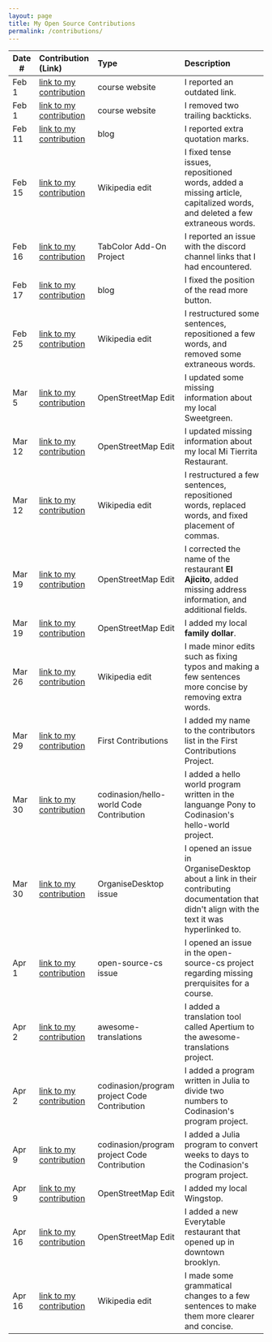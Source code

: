 ```yaml
---
layout: page
title: My Open Source Contributions
permalink: /contributions/
---
```


<!--
Type of the contribution should be "Wikipedia edit", "OpenStreet Map feature", "Documentation", "Course website", "Blog",
"Browser Add-on", etc.

The description should include a brief summary of what you did.

The link should bring us to a public page that shows your contribution. 

Replace the first row with your own contribution. 

-->





| Date #       | Contribution (Link)  | Type  | Description |
|---|:---|:---|:---|
| Feb 1 | [link to my contribution](https://github.com/joannakl/ossd/issues/38) | course website    |   I reported an outdated link.   |
| Feb 1 | [link to my contribution](https://github.com/joannakl/ossd/issues/21) | course website | I removed two trailing backticks. |
| Feb 11 | [link to my contribution](https://github.com/ossd-s23/seoeunHong-weekly/issues/2) | blog | I reported extra quotation marks. |
| Feb 15 | [link to my contribution](https://en.wikipedia.org/w/index.php?title=Battle_of_Ciudad_Universitaria&diff=prev&oldid=1139619072) | Wikipedia edit | I fixed tense issues, repositioned words, added a missing article, capitalized words, and deleted a few extraneous words. |
| Feb 16 | [link to my contribution](https://github.com/ossd-s23/TabColor/issues/10) | TabColor Add-On Project | I reported an issue with the discord channel links that I had encountered. |
| Feb 17 | [link to my contribution](https://github.com/ossd-s23/rufaida99-k-weekly/issues/1) | blog | I fixed the position of the read more button. |
| Feb 25 | [link to my contribution](https://en.wikipedia.org/w/index.php?title=2022%E2%80%932023_Peruvian_protests&diff=prev&oldid=1141449504) | Wikipedia edit | I restructured some sentences, repositioned a few words, and removed some extraneous words. |
| Mar 5 | [link to my contribution](https://www.openstreetmap.org/changeset/133313229) | OpenStreetMap Edit | I updated some missing information about my local Sweetgreen. |
| Mar 12 | [link to my contribution](https://www.openstreetmap.org/changeset/133607218) | OpenStreetMap Edit | I updated missing information about my local Mi Tierrita Restaurant. |
| Mar 12 | [link to my contribution](https://en.wikipedia.org/w/index.php?title=Chicano&diff=prev&oldid=1144330406) | Wikipedia edit | I restructured a few sentences, repositioned words, replaced words, and fixed placement of commas. |
| Mar 19 | [link to my contribution](https://www.openstreetmap.org/changeset/133880050) | OpenStreetMap Edit | I corrected the name of the restaurant **El Ajicito**, added missing address information, and additional fields. |
| Mar 19 | [link to my contribution](https://www.openstreetmap.org/changeset/133880475) | OpenStreetMap Edit | I added my local **family dollar**. |
| Mar 26 | [link to my contribution](https://en.wikipedia.org/w/index.php?title=Cyclone_Yaku&diff=prev&oldid=1146650646) | Wikipedia edit | I made minor edits such as fixing typos and making a few sentences more concise by removing extra words. |
| Mar 29 | [link to my contribution](https://github.com/firstcontributions/first-contributions/pull/65624) | First Contributions | I added my name to the contributors list in the First Contributions Project. |
| Mar 30 | [link to my contribution](https://github.com/codinasion/hello-world/issues/726) | codinasion/hello-world                   Code Contribution | I added a hello world program written in the languange Pony to Codinasion's hello-world project. |
| Mar 30 | [link to my contribution](https://github.com/blavejr/OrganiseDesktop/issues/100) | OrganiseDesktop issue | I opened an issue in OrganiseDesktop about a link in their contributing documentation that didn't align with the text it was hyperlinked to. |
| Apr 1 | [link to my contribution](https://github.com/ForrestKnight/open-source-cs/issues/76) | open-source-cs  issue | I opened an issue in the open-source-cs project regarding missing prerquisites for a course. |
| Apr 2 | [link to my contribution](https://github.com/mbiesiad/awesome-translations/pull/51) | awesome-translations | I added a translation tool called Apertium to the awesome-translations project. |
| Apr 2 | [link to my contribution](https://github.com/codinasion/program/issues/114) | codinasion/program project                Code Contribution | I added a program written in Julia to divide two numbers to Codinasion's program project. |
| Apr 9 | [link to my contribution](https://github.com/codinasion/program/pull/7209) | codinasion/program project                Code Contribution | I added a Julia program to convert weeks to days to the Codinasion's program project. |
| Apr 9 | [link to my contribution](https://www.openstreetmap.org/changeset/134707578) | OpenStreetMap Edit | I added my local Wingstop. |
| Apr 16 | [link to my contribution](https://www.openstreetmap.org/changeset/134997487#map=19/40.69200/-73.98479) | OpenStreetMap Edit | I added a new Everytable restaurant that opened up in downtown brooklyn. |
| Apr 16 | [link to my contribution](https://en.wikipedia.org/w/index.php?title=Chifa&diff=prev&oldid=1150257966&diffmode=source) | Wikipedia edit | I made some grammatical changes to a few sentences to make them more clearer and concise. |

